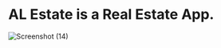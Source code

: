 # AL Estate is a Real Estate App.
![Screenshot (14)](https://user-images.githubusercontent.com/76749790/145570628-6689e949-fa5d-4fce-bf55-8d0b27317a0d.png)
